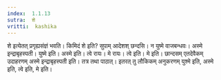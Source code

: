```yaml
---
index:  1.1.13
sutra:  शे
vritti:  kashika 
---
```


शे इत्येतत् प्रगृह्यसंज्ञं भवति। किमिदं शे इति? सुपाम् आदेशश् छन्दसि। न युष्मे वाजबन्धवः। अस्मे इन्द्राबृहस्पती। युष्मे इति। अस्मे इति। त्वे रायः। मे रायः। त्वे इति। मे इति। छान्दसम् एतदेवैकम् उदाहरणम् अस्मे इन्द्राबृहस्पती इति। तत्र तथा पाठात्। इतरत् तु लौकिकम् अनुकरणम् युश्मे इति, अस्मे इति, त्वे इति, मे इति।

